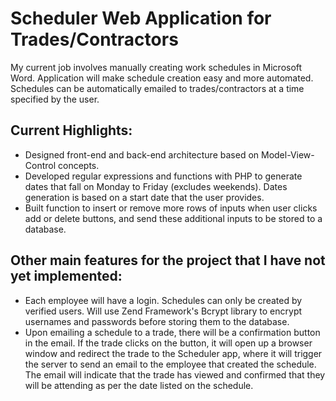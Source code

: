 # Scheduler Web Application for Trades/Contractors
My current job involves manually creating work schedules in Microsoft Word. Application will make schedule creation easy and more automated. Schedules can be automatically emailed to trades/contractors at a time specified by the user.

## Current Highlights:
- Designed front-end and back-end architecture based on Model-View-Control concepts.
- Developed regular expressions and functions with PHP to generate dates that fall on Monday to Friday (excludes weekends). Dates generation is based on a start date that the user provides.
-	Built function to insert or remove more rows of inputs when user clicks add or delete buttons, and send these additional inputs to be stored to a database.

## Other main features for the project that I have not yet implemented:
- Each employee will have a login. Schedules can only be created by verified users. Will use Zend Framework's Bcrypt library to encrypt usernames and passwords before storing them to the database. 
- Upon emailing a schedule to a trade, there will be a confirmation button in the email. If the trade clicks on the button, it will open up a browser window and redirect the trade to the Scheduler app, where it will trigger the server to send an email to the employee that created the schedule. The email will indicate that the trade has viewed and confirmed that they will be attending as per the date listed on the schedule.

